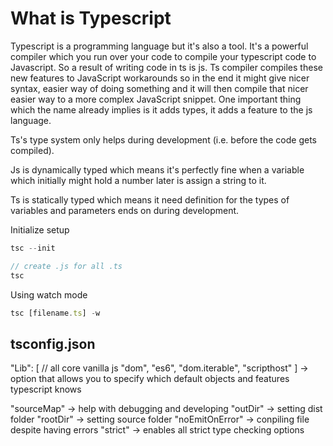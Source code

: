 # What is Typescript

Typescript is a programming language but it's also a tool. It's a powerful compiler which you run over your code to compile your typescript code to Javascript. So a result of writing code in ts is js. Ts compiler compiles these new features to JavaScript workarounds so in the end it might give nicer syntax, easier way of doing something and it will then compile that nicer easier way to a more complex JavaScript snippet. One important thing which the name already implies is it adds types, it adds a feature to the js language.

Ts's type system only helps during development (i.e. before the code gets compiled).

Js is dynamically typed which means it's perfectly fine when a variable which initially might hold a number later is assign a string to it.

Ts is statically typed which means it need definition for the types of variables and parameters ends on during development.

Initialize setup

```typescript
tsc --init

// create .js for all .ts
tsc
```

Using watch mode

```typescript
tsc [filename.ts] -w
```

## tsconfig.json

"Lib": [
    // all core vanilla js
    "dom",
    "es6",
    "dom.iterable",
    "scripthost"
] -> option that allows you to specify which default objects and features typescript knows

"sourceMap" -> help with debugging and developing
"outDir" -> setting dist folder
"rootDir" -> setting source folder
"noEmitOnError" -> conpiling file despite having errors
"strict" -> enables all strict type checking options

